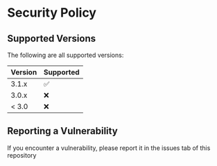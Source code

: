 # Security Policy

## Supported Versions

The following are all supported versions:

| Version | Supported          |
| ------- | ------------------ |
| 3.1.x   | :white_check_mark: |
| 3.0.x   | :x:                |
| < 3.0   | :x:                |

## Reporting a Vulnerability

If you encounter a vulnerability, please report it in the issues tab of this repository
